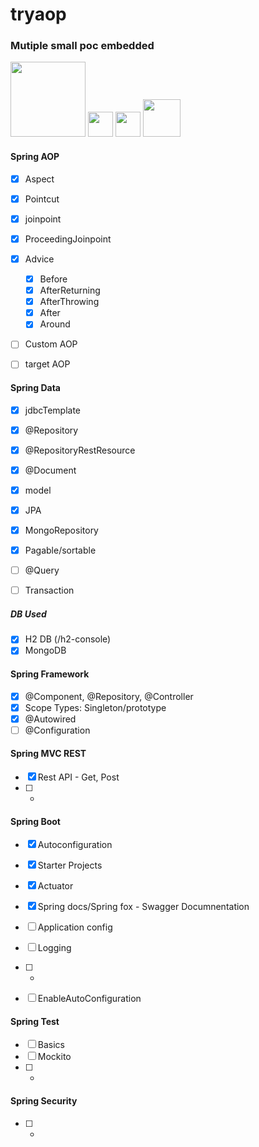 # tryaop
### Mutiple small poc embedded

<img src="https://spring.io/images/spring-logo-9146a4d3298760c2e7e49595184e1975.svg" width="120" /> <img src="https://pbs.twimg.com/profile_images/1235868806079057921/fTL08u_H_400x400.png" width="40" /> <img src="https://encrypted-tbn0.gstatic.com/images?q=tbn:ANd9GcROJUm9_weCuiyHF_hgCDcL_f8BcSpiRQQFxA&usqp=CAU" width="40" /> <img src="https://www.h2database.com/html/images/h2-logo-2.png" width="60" />

#### Spring AOP
* [x] Aspect
* [x] Pointcut
* [x] joinpoint
* [x] ProceedingJoinpoint
* [x] Advice
    * [x] Before
    * [x] AfterReturning
    * [x] AfterThrowing
    * [x] After
    * [x] Around
* [ ] Custom AOP
* [ ] target AOP


#### Spring Data
* [x] jdbcTemplate
* [x] @Repository
* [x] @RepositoryRestResource
* [x] @Document
* [x] model
* [x] JPA
* [x] MongoRepository
* [x] Pagable/sortable
* [ ] @Query
* [ ] Transaction


##### DB Used
* [x] H2 DB (/h2-console)
* [x] MongoDB

#### Spring Framework
* [x] @Component, @Repository, @Controller
* [x] Scope Types: Singleton/prototype
* [x] @Autowired
* [ ] @Configuration

#### Spring MVC REST
* [x] Rest API - Get, Post
* [ ] *

#### Spring Boot
* [x] Autoconfiguration
* [x] Starter Projects
* [x] Actuator
* [x] Spring docs/Spring fox - Swagger Documnentation
* [ ] Application config
* [ ] Logging
* [ ] *
* [ ] EnableAutoConfiguration


#### Spring Test
* [ ] Basics
* [ ] Mockito
* [ ] *

#### Spring Security
* [ ] *


